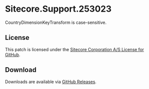# Sitecore.Support.253023
CountryDimensionKeyTransform is case-sensitive.

## License  
This patch is licensed under the [Sitecore Corporation A/S License for GitHub](https://github.com/sitecoresupport/Sitecore.Support.253023/blob/master/LICENSE).  

## Download  
Downloads are available via [GitHub Releases](https://github.com/sitecoresupport/Sitecore.Support.253023/releases).  
